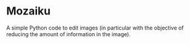 # Mozaiku
A simple Python code to edit images (in particular with the objective of reducing the amount of information in the image).
